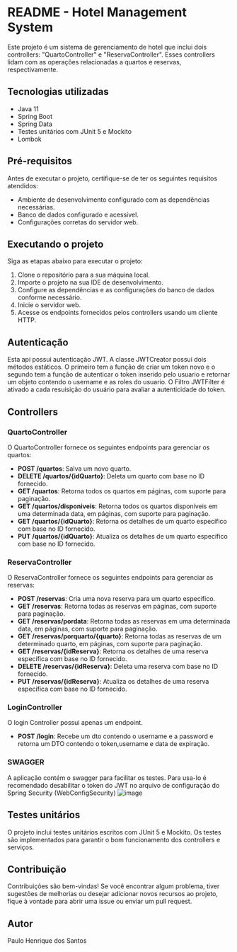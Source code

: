 # README - Hotel Management System

Este projeto é um sistema de gerenciamento de hotel que inclui dois controllers: "QuartoController" e "ReservaController". Esses controllers lidam com as operações relacionadas a quartos e reservas, respectivamente.

## Tecnologias utilizadas

- Java 11
- Spring Boot
- Spring Data
- Testes unitários com JUnit 5 e Mockito
- Lombok

## Pré-requisitos

Antes de executar o projeto, certifique-se de ter os seguintes requisitos atendidos:

- Ambiente de desenvolvimento configurado com as dependências necessárias.
- Banco de dados configurado e acessível.
- Configurações corretas do servidor web.

## Executando o projeto

Siga as etapas abaixo para executar o projeto:

1. Clone o repositório para a sua máquina local.
2. Importe o projeto na sua IDE de desenvolvimento.
3. Configure as dependências e as configurações do banco de dados conforme necessário.
4. Inicie o servidor web.
5. Acesse os endpoints fornecidos pelos controllers usando um cliente HTTP.

## Autenticação 
Esta api possui autenticação JWT. A classe JWTCreator possui dois métodos estáticos. O primeiro tem a função de criar um token novo e o segundo tem a função de autenticar o token inserido pelo usuario e retornar um objeto contendo o username e as roles do usuario. O Filtro JWTFilter é ativado a cada resuisição do usuário para avaliar a autenticidade do token.

## Controllers

### QuartoController

O QuartoController fornece os seguintes endpoints para gerenciar os quartos:

- **POST /quartos**: Salva um novo quarto.
- **DELETE /quartos/{idQuarto}**: Deleta um quarto com base no ID fornecido.
- **GET /quartos**: Retorna todos os quartos em páginas, com suporte para paginação.
- **GET /quartos/disponiveis**: Retorna todos os quartos disponíveis em uma determinada data, em páginas, com suporte para paginação.
- **GET /quartos/{idQuarto}**: Retorna os detalhes de um quarto específico com base no ID fornecido.
- **PUT /quartos/{idQuarto}**: Atualiza os detalhes de um quarto específico com base no ID fornecido.

### ReservaController

O ReservaController fornece os seguintes endpoints para gerenciar as reservas:

- **POST /reservas**: Cria uma nova reserva para um quarto específico.
- **GET /reservas**: Retorna todas as reservas em páginas, com suporte para paginação.
- **GET /reservas/pordata**: Retorna todas as reservas em uma determinada data, em páginas, com suporte para paginação.
- **GET /reservas/porquarto/{quarto}**: Retorna todas as reservas de um determinado quarto, em páginas, com suporte para paginação.
- **GET /reservas/{idReserva}**: Retorna os detalhes de uma reserva específica com base no ID fornecido.
- **DELETE /reservas/{idReserva}**: Deleta uma reserva com base no ID fornecido.
- **PUT /reservas/{idReserva}**: Atualiza os detalhes de uma reserva específica com base no ID fornecido.
### LoginController

O login Controller possui apenas um endpoint.
- **POST /login**: Recebe um dto contendo o username e a password e retorna um DTO contendo o token,username e data de expiração.

### SWAGGER
A aplicação contém o swagger para facilitar os testes. Para usa-lo é recomendado desabilitar o token do JWT no arquivo de configuração do Spring Security (WebConfigSecurity)
![image](https://github.com/paulohenr96/api_reservas_hotel/assets/89654592/aa67c26d-2a8a-42b4-a66f-c7de39fb7b1e)


## Testes unitários

O projeto inclui testes unitários escritos com JUnit 5 e Mockito. Os testes são implementados para garantir o bom funcionamento dos controllers e serviços.

## Contribuição

Contribuições são bem-vindas! Se você encontrar algum problema, tiver sugestões de melhorias ou desejar adicionar novos recursos ao projeto, fique à vontade para abrir uma issue ou enviar um pull request.

## Autor

Paulo Henrique dos Santos

